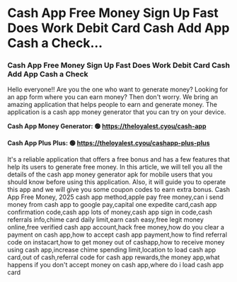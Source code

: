# Cash App Free Money Sign Up Fast Does Work Debit Card Cash Add App Cash a Check...

### Cash App Free Money Sign Up Fast Does Work Debit Card Cash Add App Cash a Check 

Hello everyone!! Are you the one who want to generate money? Looking for an app form where you can earn money? Then don't worry. We bring an amazing application that helps people to earn and generate money. The application is a cash app money generator that you can try on your device.

<strong>Cash App Money Generator: 🟢 https://theloyalest.cyou/cash-app</strong>

<strong>Cash App Plus Plus: 🟢 https://theloyalest.cyou/cashapp-plus-plus</strong>

It's a reliable application that offers a free bonus and has a few features that help its users to generate free money. In this article, we will tell you all the details of the cash app money generator apk for mobile users that you should know before using this application. Also, it will guide you to operate this app and we will give you some coupon codes to earn extra bonus. Cash App Free Money, 2025 cash app method,apple pay free money,can i send money from cash app to google pay,capital one expedite card,cash app confirmation code,cash app lots of money,cash app sign in code,cash referrals info,chime card daily limit,earn cash easy,free legit money online,free verified cash app account,hack free money,how do you clear a payment on cash app,how to accept cash app payment,how to find referral code on instacart,how to get money out of cashapp,how to receive money using cash app,increase chime spending limit,location to load cash app card,out of cash,referral code for cash app rewards,the money app,what happens if you don't accept money on cash app,where do i load cash app card
